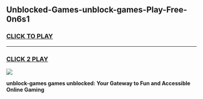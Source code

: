 
## Unblocked-Games-unblock-games-Play-Free-0n6s1
<h3>
<a href="https://premium76.site?title=unblock-games&ref=09A">CLICK TO PLAY</a></h3>
<hr>

<h3>
<a href="https://premium76.site?title=unblock-games&ref=09A">CLICK 2 PLAY</a>
  
</h3>

<a href="https://premium76.site?title=unblock-games&ref=09A"><img src="https://clearcache.store/games.png"></a>


**unblock-games games unblocked: Your Gateway to Fun and Accessible Online Gaming**
